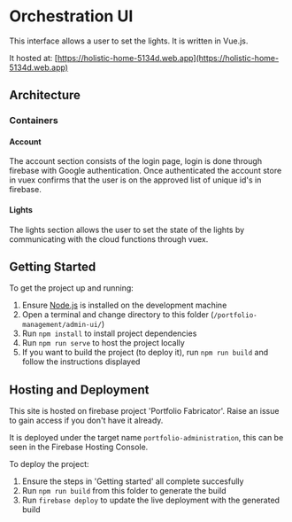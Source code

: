 # Orchestration UI
This interface allows a user to set the lights. It is written in Vue.js.

It hosted at: [https://holistic-home-5134d.web.app](https://holistic-home-5134d.web.app)

## Architecture

### Containers

#### Account
The account section consists of the login page, login is done through firebase with Google authentication. Once authenticated the account store in vuex confirms that the user is on the approved list of unique id's in firebase.

#### Lights
The lights section allows the user to set the state of the lights by communicating with the cloud functions through vuex.

## Getting Started
To get the project up and running:

1. Ensure [Node.js](https://nodejs.org) is installed on the development machine
2. Open a terminal and change directory to this folder (`/portfolio-management/admin-ui/`)
3. Run `npm install` to install project dependencies
4. Run `npm run serve` to host the project locally
5. If you want to build the project (to deploy it), run `npm run build` and follow the instructions displayed


## Hosting and Deployment
This site is hosted on firebase project 'Portfolio Fabricator'. Raise an issue to gain access if you don't have it already.

It is deployed under the target name `portfolio-administration`, this can be seen in the Firebase Hosting Console.

To deploy the project:
1. Ensure the steps in 'Getting started' all complete succesfully
2. Run `npm run build` from this folder to generate the build
3. Run `firebase deploy` to update the live deployment with the generated build